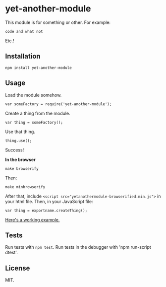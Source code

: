 yet-another-module
==================

This module is for something or other. For example:

    code and what not

Etc.!

Installation
------------

    npm install yet-another-module

Usage
-----

Load the module somehow.

    var someFactory = require('yet-another-module');

Create a thing from the module.

    var thing = someFactory();

Use that thing.

    thing.use();

Success!

__In the browser__

    make browserify

Then:

    make minbrowserify

After that, include `<script src="yetanothermodule-browserified.min.js">` in your html file. Then, in your JavaScript file:

    var thing = exportname.createThing();

[Here's a working example.](http://jimkang.com/yet-another-module/example)

Tests
-----

Run tests with `npm test`. Run tests in the debugger with 'npm run-script dtest'.

License
-------

MIT.
